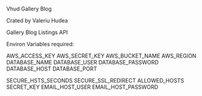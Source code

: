 Vhud Gallery Blog		

Crated by Valeriu Hudea

Gallery Blog Listings API

Environ Variables required: 

AWS_ACCESS_KEY 
AWS_SECRET_KEY 
AWS_BUCKET_NAME
AWS_REGION 
DATABASE_NAME
DATABASE_USER
DATABASE_PASSWORD
DATABASE_HOST
DATABASE_PORT

SECURE_HSTS_SECONDS
SECURE_SSL_REDIRECT
ALLOWED_HOSTS
SECRET_KEY
EMAIL_HOST_USER
EMAIL_HOST_PASSWORD
